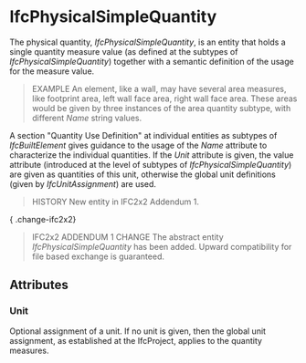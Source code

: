 # IfcPhysicalSimpleQuantity

The physical quantity, _IfcPhysicalSimpleQuantity_, is an entity that holds a single quantity measure value (as defined at the subtypes of _IfcPhysicalSimpleQuantity_) together with a semantic definition of the usage for the measure value.<!-- end of definition -->

> EXAMPLE  An element, like a wall, may have several area measures, like footprint area, left wall face area, right wall face area. These areas would be given by three instances of the area quantity subtype, with different _Name_ string values.

A section "Quantity Use Definition" at individual entities as subtypes of _IfcBuiltElement_ gives guidance to the usage of the _Name_ attribute to characterize the individual quantities. If the _Unit_ attribute is given, the value attribute (introduced at the level of subtypes of _IfcPhysicalSimpleQuantity_) are given as quantities of this unit, otherwise the global unit definitions (given by _IfcUnitAssignment_) are used.

> HISTORY  New entity in IFC2x2 Addendum 1.

{ .change-ifc2x2}
> IFC2x2 ADDENDUM 1 CHANGE  The abstract entity _IfcPhysicalSimpleQuantity_ has been added. Upward compatibility for file based exchange is guaranteed.

## Attributes

### Unit
Optional assignment of a unit. If no unit is given, then the global unit assignment, as established at the IfcProject, applies to the quantity measures.
